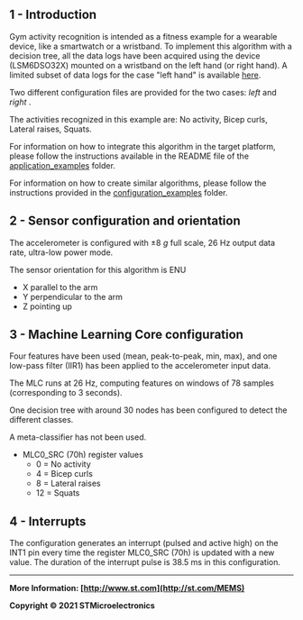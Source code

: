 ## 1 - Introduction

Gym activity recognition is intended as a fitness example for a wearable device, like a smartwatch or a wristband.
To implement this algorithm with a decision tree, all the data logs have been acquired using the device (LSM6DSO32X) mounted on a wristband on the left hand (or right hand).  A limited subset of data logs for the case "left hand" is available [here](./datalogs/). 

Two different configuration files are provided for the two cases: *left* and *right* . 

The activities recognized in this example are: No activity, Bicep curls, Lateral raises, Squats. 

For information on how to integrate this algorithm in the target platform, please follow the instructions available in the README file of the [application_examples]( https://github.com/STMicroelectronics/STMems_Machine_Learning_Core/tree/master/application_examples ) folder. 

For information on how to create similar algorithms, please follow the instructions provided in the [configuration_examples]( https://github.com/STMicroelectronics/STMems_Machine_Learning_Core/tree/master/configuration_examples ) folder. 


## 2 - Sensor configuration and orientation

The accelerometer is configured with ±8 *g* full scale, 26 Hz output data rate, ultra-low power mode.

The sensor orientation for this algorithm is ENU

- X parallel to the arm
- Y perpendicular to the arm
- Z pointing up


## 3 - Machine Learning Core configuration

Four features have been used (mean, peak-to-peak, min, max), and  one low-pass filter (IIR1) has been applied to the accelerometer input data.

The MLC runs at 26 Hz, computing features on windows of 78 samples (corresponding to 3 seconds).

One decision tree with around 30 nodes has been configured to detect the different classes. 

A meta-classifier has not been used.  

- MLC0_SRC (70h) register values
  - 0 = No activity
  - 4 = Bicep curls
  - 8 = Lateral raises
  - 12 = Squats


## 4 - Interrupts

The configuration generates an interrupt (pulsed and active high) on the INT1 pin every time the register MLC0_SRC (70h) is updated with a new value. The duration of the interrupt pulse is 38.5 ms in this configuration.

------

**More Information: [http://www.st.com](http://st.com/MEMS)**

**Copyright © 2021 STMicroelectronics**
